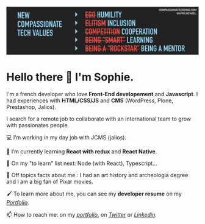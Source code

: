 
![compassionate-coding](compassionate.jpeg)

# Hello there 👋 I'm Sophie. 

<p> I'm a french developer who love <b>Front-End developement</b> and <b>Javascript</b>. I had experiences with <b>HTML/CSS/JS</b> and <b>CMS</b> (WordPress, Plone, Prestashop, Jalios).</p>
<p> I search for a remote job to collaborate with an international team to grow with passionates people.</p>

<p>💻 I’m working in my day job with JCMS (jalios).</p>

<p>🔭 I’m currently learning <b>React with redux</b> and <b>React Native</b>.</p>

🌱 On my "to learn" list next: Node (with React), Typescript... 

🤠 Off topics facts about me : I had an art history and archeologia degree and I am a big fan of Pixar movies.  

🖌️ To learn more about me, you can see my <b>developer resume</b> on my *[Portfolio](https://sophie-marchand.netlify.app/Resume)*.

📫 How to reach me: on my *[portfolio](https://sophie-marchand.netlify.app/Contact)*, on *[Twitter](https://twitter.com/S0f1eM)* or *[Linkedin](https://www.linkedin.com/in/sophie-marchand-web-developer/)*. 


